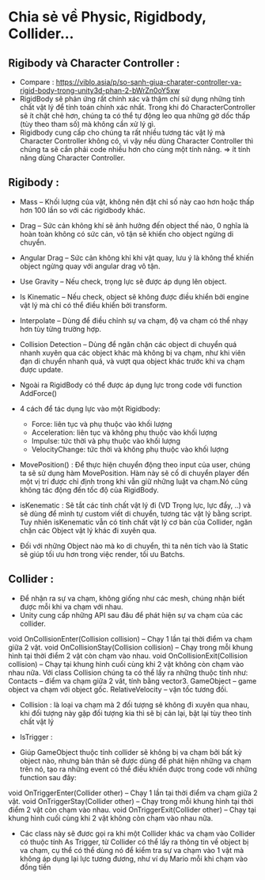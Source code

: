 # Chia sẻ về Physic, Rigidbody, Collider...

## Rigibody và Character Controller : 
- Compare : https://viblo.asia/p/so-sanh-giua-charater-controller-va-rigid-body-trong-unity3d-phan-2-bWrZn0oY5xw 
- RigidBody sẽ phản ứng rất chính xác và thậm chí sử dụng những tính chất vật lý để tính toán chính xác nhất. Trong khi đó CharacterController sẽ ít chặt chẽ hơn, chúng ta có thể tự động leo qua những gờ dốc thấp (tùy theo tham số) mà không cần xử lý gì.
- Rigidbody cung cấp cho chúng ta rất nhiều tương tác vật lý mà Character Controller không có, vì vậy nếu dùng Character Controller thì chúng ta sẽ cần phải code nhiều hơn cho cùng một tính năng. => ít tính năng dùng Character Controller.
## Rigibody : 
- Mass – Khối lượng của vật, không nên đặt chỉ số này cao hơn hoặc thấp hơn 100 lần so với các rigidbody khác.
- Drag – Sức cản không khí sẽ ảnh hưởng đến object thế nào, 0 nghĩa là hoàn toàn không có sức cản, vô tận sẽ khiến cho object ngừng di chuyển.
- Angular Drag – Sức cản không khỉ khi vật quay, lưu ý là không thể khiến object ngừng quay với angular drag vô tận.
- Use Gravity – Nếu check, trọng lực sẽ được áp dụng lên object.
- Is Kinematic – Nếu check, object sẽ không được điều khiển bởi engine vật lý mà chỉ có thể điều khiển bởi transform.
- Interpolate – Dùng để điều chỉnh sự va chạm, độ va chạm có thể nhạy hơn tùy từng trường hợp.
- Collision Detection – Dùng để ngăn chặn các object di chuyển quá nhanh xuyên qua các object khác mà không bị va chạm, như khi viên đạn di chuyển nhanh quá, và vượt qua object khác trước khi va chạm được update.
- Ngoài ra RigidBody có thể được áp dụng lực trong code với function AddForce()

- 4 cách để tác dụng lực vào một Rigidbody: 
    + Force: liên tục và phụ thuộc vào khối lượng
    + Acceleration: liên tục và không phụ thuộc vào khối lượng
    + Impulse: tức thời và phụ thuộc vào khối lượng
    + VelocityChange: tức thời và không phụ thuộc vào khối lượng
- MovePosition() : Để thực hiện chuyển động theo input của user, chúng ta sẽ sử dụng hàm MovePosition. Hàm này sẽ cố di chuyển player đến một vị trí được chỉ định trong khi vẫn giữ những luật va chạm.Nó cũng không tác động đến tốc độ của RigidBody.


- isKenematic : Sẽ tắt các tính chất vật lý đi (VD Trọng lực, lực đẩy, ..) và sẽ dùng để mình tự custom viết di chuyển, tương tác vật lý bằng script. Tuy nhiên isKenematic vẫn có tính chất vật lý cơ bản của Collider, ngăn chặn các Object vật lý khác đi xuyên qua.
- Đối với những Object nào mà ko di chuyển, thì ta nên tích vào là Static sẽ giúp tối ưu hơn trong việc render, tối ưu Batchs.

## Collider : 
- Để nhận ra sự va chạm, không giống như các mesh, chúng nhận biết được mỗi khi va chạm với nhau.
- Unity cung cấp những API sau đâu để phát hiện sự va chạm của các collider.

void OnCollisionEnter(Collision collision) – Chạy 1 lần tại thời điểm va chạm giữa 2 vật.
void OnCollisionStay(Collision collision) – Chạy trong mỗi khung hình tại thời điểm 2 vật còn chạm vào nhau.
void OnCollisionExit(Collision collision) – Chạy tại khung hình cuối cùng khi 2 vật không còn chạm vào nhau nữa. Với class Collision chúng ta có thể lấy ra những thuộc tính như:
Contacts – điểm va chạm giữa 2 vât, tính bằng vector3.
GameObject – game object va chạm với object gốc.
RelativeVelocity – vận tốc tương đối.

- Collision : là loại va chạm mà 2 đối tượng sẽ không đi xuyên qua nhau, khi đối tượng này gặp đối tượng kia thì sẽ bị cản lại, bật lại tùy theo tính chất vật lý
*  IsTrigger : 
- Giúp GameObject thuộc tính collider sẽ không bị va chạm bởi bất kỳ object nào, nhưng bản thân sẽ được dùng để phát hiện những va chạm trên nó, tạo ra những event có thể điều khiển được trong code với những function sau đây:

void OnTriggerEnter(Collider other) – Chạy 1 lần tại thời điểm va chạm giữa 2 vật.
void OnTriggerStay(Collider other) – Chạy trong mỗi khung hình tại thời điểm 2 vật còn chạm vào nhau.
void OnTriggerExit(Collider other) – Chạy tại khung hình cuối cùng khi 2 vật không còn chạm vào nhau nữa.

- Các class này sẽ đươc gọi ra khi một Collider khác va chạm vào Collider có thuộc tính As Trigger, từ Collider có thể lấy ra thông tin về object bị va chạm, cụ thể có thể dùng nó để kiểm tra sự va chạm vào 1 vật mà không áp dụng lại lực tương đương, như ví dụ Mario mỗi khi chạm vào đồng tiền